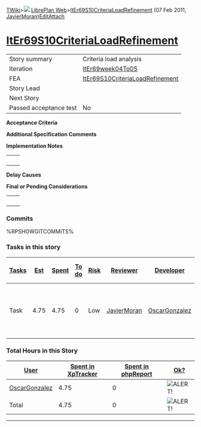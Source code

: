 [TWiki](/twiki/Main/WebHome)&gt;![](/twiki/TWiki/TWikiDocGraphics/web-bg-small.gif) [LibrePlan Web](/twiki/LibrePlan/WebHome)&gt;[ItEr69S10CriteriaLoadRefinement](http://wiki.libreplan-enterprise.com/twiki/LibrePlan/ItEr69S10CriteriaLoadRefinement "Topic revision: 3 (07 Feb 2011 - 12:04:21)") (07 Feb 2011, [JavierMoran](/twiki/Main/JavierMoran))[Edit](http://wiki.libreplan-enterprise.com/twiki/bin/edit/LibrePlan/ItEr69S10CriteriaLoadRefinement?t=1520337901 "Edit this topic text")[Attach](/twiki/bin/attach/LibrePlan/ItEr69S10CriteriaLoadRefinement "Attach an image or document to this topic")

 [ItEr69S10CriteriaLoadRefinement](/twiki/LibrePlan/ItEr69S10CriteriaLoadRefinement)
===============================================================================================================================================



|                        |                                                                                              |
|------------------------|----------------------------------------------------------------------------------------------|
| Story summary          | Criteria load analysis                                                                       |
| Iteration              | [ItEr69week04To05](/twiki/LibrePlan/ItEr69week04To05)                               |
| FEA                    | [ItEr69S10CriteriaLoadRefinement](/twiki/LibrePlan/ItEr69S10CriteriaLoadRefinement) |
| Story Lead             |                                                                                              |
| Next Story             |                                                                                              |
| Passed acceptance test | No                                                                                           |

**Acceptance Criteria**

**Additional Specification Comments**

**Implementation Notes**

|     |     |
|-----|-----|
|     |     |

**Delay Causes**

**Final or Pending Considerations**

|     |     |
|-----|-----|
|     |     |

###  Commits

%RPSHOWGITCOMMITS%

###  Tasks in this story



| [Tasks](http://wiki.libreplan-enterprise.com/twiki/LibrePlan/ItEr69S10CriteriaLoadRefinement?sortcol=0;table=2;up=0#sorted_table "Sort by this column") | [Est](http://wiki.libreplan-enterprise.com/twiki/LibrePlan/ItEr69S10CriteriaLoadRefinement?sortcol=1;table=2;up=0#sorted_table "Sort by this column") | [Spent](http://wiki.libreplan-enterprise.com/twiki/LibrePlan/ItEr69S10CriteriaLoadRefinement?sortcol=2;table=2;up=0#sorted_table "Sort by this column") | [To do](http://wiki.libreplan-enterprise.com/twiki/LibrePlan/ItEr69S10CriteriaLoadRefinement?sortcol=3;table=2;up=0#sorted_table "Sort by this column") | [Risk](http://wiki.libreplan-enterprise.com/twiki/LibrePlan/ItEr69S10CriteriaLoadRefinement?sortcol=4;table=2;up=0#sorted_table "Sort by this column") | [Reviewer](http://wiki.libreplan-enterprise.com/twiki/LibrePlan/ItEr69S10CriteriaLoadRefinement?sortcol=5;table=2;up=0#sorted_table "Sort by this column") | [Developer](http://wiki.libreplan-enterprise.com/twiki/LibrePlan/ItEr69S10CriteriaLoadRefinement?sortcol=6;table=2;up=0#sorted_table "Sort by this column") | [Task Name](http://wiki.libreplan-enterprise.com/twiki/LibrePlan/ItEr69S10CriteriaLoadRefinement?sortcol=7;table=2;up=0#sorted_table "Sort by this column") | [Start Date](http://wiki.libreplan-enterprise.com/twiki/LibrePlan/ItEr69S10CriteriaLoadRefinement?sortcol=8;table=2;up=0#sorted_table "Sort by this column") | [Est End Date](http://wiki.libreplan-enterprise.com/twiki/LibrePlan/ItEr69S10CriteriaLoadRefinement?sortcol=9;table=2;up=0#sorted_table "Sort by this column") | [End Date](http://wiki.libreplan-enterprise.com/twiki/LibrePlan/ItEr69S10CriteriaLoadRefinement?sortcol=10;table=2;up=0#sorted_table "Sort by this column") |
|------------------------------------------------------------------------------------------------------------------------------------------------------------------|----------------------------------------------------------------------------------------------------------------------------------------------------------------|------------------------------------------------------------------------------------------------------------------------------------------------------------------|------------------------------------------------------------------------------------------------------------------------------------------------------------------|-----------------------------------------------------------------------------------------------------------------------------------------------------------------|---------------------------------------------------------------------------------------------------------------------------------------------------------------------|----------------------------------------------------------------------------------------------------------------------------------------------------------------------|----------------------------------------------------------------------------------------------------------------------------------------------------------------------|-----------------------------------------------------------------------------------------------------------------------------------------------------------------------|-------------------------------------------------------------------------------------------------------------------------------------------------------------------------|----------------------------------------------------------------------------------------------------------------------------------------------------------------------|
| Task                                                                                                                                                             | 4.75                                                                                                                                                           | 4.75                                                                                                                                                             | 0                                                                                                                                                                | Low                                                                                                                                                             | [JavierMoran](/twiki/Main/JavierMoran)                                                                                                                     | [OscarGonzalez](/twiki/Main/OscarGonzalez)                                                                                                                  | [Include specific allocation load to criterion load analysis](/twiki/LibrePlan/AnA09S01CriteriaLoadRefinement#TasK1)                                        |                                                                                                                                                                       |                                                                                                                                                                         |                                                                                                                                                                      |

###  Total Hours in this Story

| [User](http://wiki.libreplan-enterprise.com/twiki/LibrePlan/ItEr69S10CriteriaLoadRefinement?sortcol=0;table=3;up=0#sorted_table "Sort by this column") | [Spent in XpTracker](http://wiki.libreplan-enterprise.com/twiki/LibrePlan/ItEr69S10CriteriaLoadRefinement?sortcol=1;table=3;up=0#sorted_table "Sort by this column") | [Spent in phpReport](http://wiki.libreplan-enterprise.com/twiki/LibrePlan/ItEr69S10CriteriaLoadRefinement?sortcol=2;table=3;up=0#sorted_table "Sort by this column") | [Ok?](http://wiki.libreplan-enterprise.com/twiki/LibrePlan/ItEr69S10CriteriaLoadRefinement?sortcol=3;table=3;up=0#sorted_table "Sort by this column") |
|-----------------------------------------------------------------------------------------------------------------------------------------------------------------|-------------------------------------------------------------------------------------------------------------------------------------------------------------------------------|-------------------------------------------------------------------------------------------------------------------------------------------------------------------------------|----------------------------------------------------------------------------------------------------------------------------------------------------------------|
| [OscarGonzalez](/twiki/Main/OscarGonzalez)                                                                                                             | 4.75                                                                                                                                                                          | 0                                                                                                                                                                             | ![ALERT!](/twiki/TWiki/TWikiDocGraphics/warning.gif "ALERT!")                                                                                              |
| Total                                                                                                                                                           | 4.75                                                                                                                                                                          | 0                                                                                                                                                                             | ![ALERT!](/twiki/TWiki/TWikiDocGraphics/warning.gif "ALERT!")                                                                                              |

------------------------------------------------------------------------
